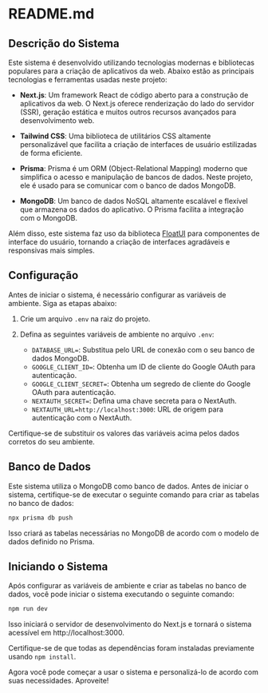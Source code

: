# README.md

## Descrição do Sistema

Este sistema é desenvolvido utilizando tecnologias modernas e bibliotecas populares para a criação de aplicativos da web. Abaixo estão as principais tecnologias e ferramentas usadas neste projeto:

- **Next.js**: Um framework React de código aberto para a construção de aplicativos da web. O Next.js oferece renderização do lado do servidor (SSR), geração estática e muitos outros recursos avançados para desenvolvimento web.

- **Tailwind CSS**: Uma biblioteca de utilitários CSS altamente personalizável que facilita a criação de interfaces de usuário estilizadas de forma eficiente.

- **Prisma**: Prisma é um ORM (Object-Relational Mapping) moderno que simplifica o acesso e manipulação de bancos de dados. Neste projeto, ele é usado para se comunicar com o banco de dados MongoDB.

- **MongoDB**: Um banco de dados NoSQL altamente escalável e flexível que armazena os dados do aplicativo. O Prisma facilita a integração com o MongoDB.

Além disso, este sistema faz uso da biblioteca [FloatUI](https://www.floatui.com/components#components) para componentes de interface do usuário, tornando a criação de interfaces agradáveis e responsivas mais simples.

## Configuração

Antes de iniciar o sistema, é necessário configurar as variáveis de ambiente. Siga as etapas abaixo:

1. Crie um arquivo `.env` na raiz do projeto.

2. Defina as seguintes variáveis de ambiente no arquivo `.env`:

   - `DATABASE_URL=`: Substitua pelo URL de conexão com o seu banco de dados MongoDB.
   - `GOOGLE_CLIENT_ID=`: Obtenha um ID de cliente do Google OAuth para autenticação.
   - `GOOGLE_CLIENT_SECRET=`: Obtenha um segredo de cliente do Google OAuth para autenticação.
   - `NEXTAUTH_SECRET=`: Defina uma chave secreta para o NextAuth.
   - `NEXTAUTH_URL=http://localhost:3000`: URL de origem para autenticação com o NextAuth.

Certifique-se de substituir os valores das variáveis acima pelos dados corretos do seu ambiente.

## Banco de Dados

Este sistema utiliza o MongoDB como banco de dados. Antes de iniciar o sistema, certifique-se de executar o seguinte comando para criar as tabelas no banco de dados:

```bash
npx prisma db push
```

Isso criará as tabelas necessárias no MongoDB de acordo com o modelo de dados definido no Prisma.

## Iniciando o Sistema

Após configurar as variáveis de ambiente e criar as tabelas no banco de dados, você pode iniciar o sistema executando o seguinte comando:

```bash
npm run dev
```

Isso iniciará o servidor de desenvolvimento do Next.js e tornará o sistema acessível em http://localhost:3000.

Certifique-se de que todas as dependências foram instaladas previamente usando `npm install`.

Agora você pode começar a usar o sistema e personalizá-lo de acordo com suas necessidades. Aproveite!
